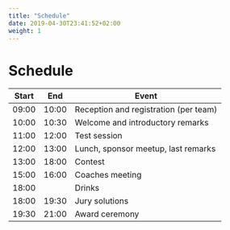 ```yaml
---
title: "Schedule"
date: 2019-04-30T23:41:52+02:00
weight: 1
---
```


# Schedule

| Start | End   | Event                                  |
| ----- | ----- | ---------------------------------------|
| 09:00 | 10:00 | Reception and registration (per team)  |
| 10:00 | 10:30 | Welcome and introductory remarks       |
| 11:00 | 12:00 | Test session                           |
| 12:00 | 13:00 | Lunch, sponsor meetup, last remarks    |
| 13:00 | 18:00 | Contest                                |
| 15:00 | 16:00 | Coaches meeting                        |
| 18:00 |       | Drinks                                 |
| 18:00 | 19:30 | Jury solutions                         |
| 19:30 | 21:00 | Award ceremony                         |
